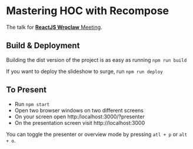 # Mastering HOC with Recompose

The talk for [**ReactJS Wroclaw** Meeting](http://www.meetup.com/ReactJS-Wroclaw/events/233719878/).

## Build & Deployment

Building the dist version of the project is as easy as running `npm run build`

If you want to deploy the slideshow to surge, run `npm run deploy`

## To Present

* Run `npm start`
* Open two browser windows on two different screens
* On your screen open http:/localhost:3000/?presenter
* On the presentation screen visit http://localhost:3000

You can toggle the presenter or overview mode by pressing `atl + p` or `alt + o`.
